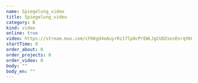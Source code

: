 ```yaml
---
name: Spiegelung_video
title: Spiegelung_video
category: B
kind: video
online: true
video: https://stream.mux.com/cF6Kgd4eAuyrRz17lpOcPrEWLJgCUOZsesEnrqYKO01E.m3u8
startTime: 0
order_about: 0
order_projects: 0
order_video: 0
body: ""
body_en: ""
---
```

